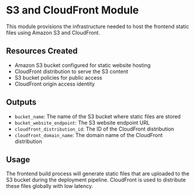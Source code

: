 # S3 and CloudFront Module

This module provisions the infrastructure needed to host the frontend static files using Amazon S3 and CloudFront.

## Resources Created

- Amazon S3 bucket configured for static website hosting
- CloudFront distribution to serve the S3 content
- S3 bucket policies for public access
- CloudFront origin access identity

## Outputs

- `bucket_name`: The name of the S3 bucket where static files are stored
- `bucket_website_endpoint`: The S3 website endpoint URL
- `cloudfront_distribution_id`: The ID of the CloudFront distribution
- `cloudfront_domain_name`: The domain name of the CloudFront distribution

## Usage

The frontend build process will generate static files that are uploaded to the S3 bucket during the deployment pipeline. CloudFront is used to distribute these files globally with low latency.